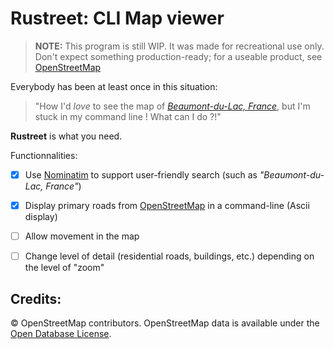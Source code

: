 # Rustreet: CLI Map viewer

> **NOTE:** This program is still WIP. It was made for recreational use only. Don't expect something production-ready; for a useable product, see [OpenStreetMap](https://www.openstreetmap.org/)



Everybody has been at least once in this situation:
> "How I'd _love_ to see the map of [_Beaumont-du-Lac, France_](https://www.openstreetmap.org/node/407012759), but I'm stuck in my command line ! What can I do ?!"

**Rustreet** is what you need.

Functionnalities:
- [x] Use [Nominatim](https://nominatim.org/) to support user-friendly search (such as _"Beaumont-du-Lac, France"_)
- [x] Display primary roads from [OpenStreetMap](https://www.openstreetmap.org/#map=15/45.7804/1.8097) in a command-line (Ascii display)
- [ ] Allow movement in the map
- [ ] Change level of detail (residential roads, buildings, etc.) depending on the level of "zoom"



## Credits:
© OpenStreetMap contributors. OpenStreetMap data is available under the [Open Database License](https://opendatacommons.org/licenses/odbl/).